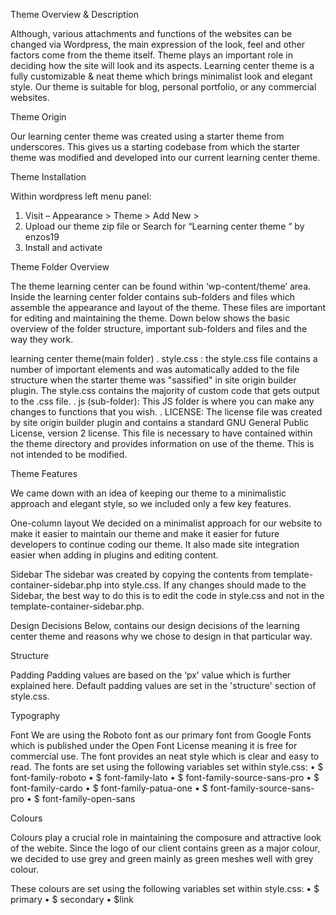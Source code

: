 Theme Overview & Description

Although, various attachments and functions of the websites can be changed via Wordpress, the main expression of the look, feel and other factors come from the theme itself. Theme plays an important role in deciding how the site will look and its aspects.
Learning center theme is a fully customizable & neat theme which brings minimalist look and elegant style. Our theme is suitable for blog, personal portfolio, or any commercial websites.


Theme Origin

Our learning center theme was created using a starter theme from underscores. This gives us a starting codebase from which the starter theme was modified and developed into our current learning center theme. 


Theme Installation

Within wordpress left menu panel:
1.	Visit – Appearance > Theme > Add New >
2.	Upload our theme zip file or  Search for “Learning center theme “ by enzos19
3.	Install and activate



Theme Folder Overview

The theme learning center can be found within ‘wp-content/theme’ area. Inside the learning center folder contains sub-folders and files which assemble the appearance and layout of the theme. These files are important for editing and maintaining the theme. Down below shows the basic overview of the folder structure, important sub-folders and files and the way they work.

learning center theme(main folder)
. style.css : the style.css file contains a number of important elements and was automatically added to the file structure when the starter theme was "sassified" in site origin builder plugin. The style.css contains the majority of custom code that gets output to the .css file.
. js (sub-folder): This JS folder is where you can make any changes to functions that you wish.
. LICENSE: The license file was created by site origin builder plugin and contains a standard GNU General Public License, version 2 license. This file is necessary to have contained within the theme directory and provides information on use of the theme. This is not intended to be modified.



Theme Features

We came down with an idea of keeping our theme to a minimalistic approach and elegant style, so we included only a few key features.


One-column layout
We decided on a minimalist approach for our website to make it easier to maintain our theme and make it easier for future developers to continue coding our theme. It also made site integration easier when adding in plugins and editing content.


Sidebar
The sidebar was created by copying the contents from template-container-sidebar.php into style.css. If any changes should made to the Sidebar, the best way to do this is to edit the code in style.css and not in the template-container-sidebar.php.


Design Decisions
Below, contains our design decisions of the learning center theme and reasons why we chose to design in that particular way.


Structure

Padding
Padding values are based on the ‘px’ value which is further explained here.
Default padding values are set in the 'structure' section of style.css.



Typography

Font
We are using the Roboto font as our primary font from Google Fonts which is published under the Open Font License meaning it is free for commercial use. The font provides an neat style which is clear and easy to read.
The fonts are set using the following variables set within style.css:
	•	$ font-family-roboto
	•	$ font-family-lato
	•	$ font-family-source-sans-pro
•	$ font-family-cardo
•	$ font-family-patua-one
•	$ font-family-source-sans-pro
•	$ font-family-open-sans



Colours

Colours play a crucial role in maintaining the composure and attractive look of the webite.
Since the logo of our client contains green as a major colour, we decided to use grey and green mainly as green meshes well with grey colour.

These colours are set using the following variables set within style.css:
	•	$ primary
	•	$ secondary
	•	$link

